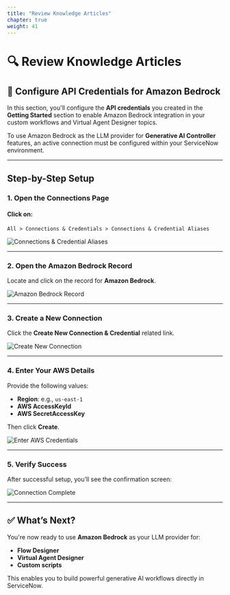 ```yaml
---
title: "Review Knowledge Articles"
chapter: true
weight: 41
---
```


# 🔍 Review Knowledge Articles

## 🔐 Configure API Credentials for Amazon Bedrock

In this section, you'll configure the **API credentials** you created in the **Getting Started** section to enable Amazon Bedrock integration in your custom workflows and Virtual Agent Designer topics.

To use Amazon Bedrock as the LLM provider for **Generative AI Controller** features, an active connection must be configured within your ServiceNow environment.

---

## Step-by-Step Setup

### 1. Open the Connections Page

#### Click on:

`All > Connections & Credentials > Connections & Credential Aliases`

![Connections & Credential Aliases](/images/servicenow/now-connection-credentials.png)

---

### 2. Open the Amazon Bedrock Record

Locate and click on the record for **Amazon Bedrock**.

![Amazon Bedrock Record](/images/servicenow/now-select-bedrock-connection.png)

---

### 3. Create a New Connection

Click the **Create New Connection & Credential** related link.

![Create New Connection](/images/servicenow/now-create-connection-credential.png)

---

### 4. Enter Your AWS Details

Provide the following values:

- **Region**: e.g., `us-east-1`
- **AWS AccessKeyId**
- **AWS SecretAccessKey**

Then click **Create**.

![Enter AWS Credentials](/images/servicenow/now-enter-credentials.png)

---

### 5. Verify Success

After successful setup, you’ll see the confirmation screen:

![Connection Complete](/images/servicenow/now-completed-connection-credentials.png)

---

## ✅ What’s Next?

You're now ready to use **Amazon Bedrock** as your LLM provider for:

- **Flow Designer**
- **Virtual Agent Designer**
- **Custom scripts**

This enables you to build powerful generative AI workflows directly in ServiceNow.
